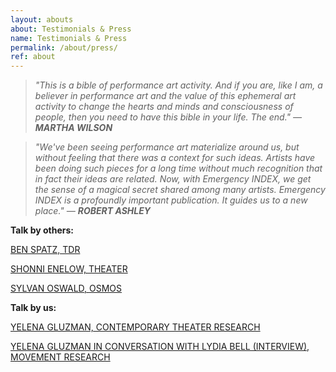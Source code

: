 ```yaml
---
layout: abouts
about: Testimonials & Press
name: Testimonials & Press
permalink: /about/press/
ref: about
---
```


>_"This is a bible of performance art activity. And if you are, like I am, a believer in performance art and the value of this ephemeral art activity to change the hearts and minds and consciousness of people, then you need to have this bible in your life. The end." — **MARTHA WILSON**_

>_"We've been seeing performance art materialize around us, but without feeling that there was a context for such ideas. Artists have been doing such pieces for a long time without much recognition that in fact their ideas are related. Now, with Emergency INDEX, we get the sense of a magical secret shared among many artists. Emergency INDEX is a profoundly important publication. It guides us to a new place." — **ROBERT ASHLEY**_

**Talk by others:**

[BEN SPATZ, TDR](http://www.emergencyindex.com/TDRReview.pdf)

[SHONNI ENELOW, THEATER](http://www.emergencyindex.com/TheaterReview.pdf)

[SYLVAN OSWALD, OSMOS](http://www.emergencyindex.com/EmergencyIndex_Gluzman_Interview_Osmos_Summer15%20(1).pdf)

**Talk by us:**

[YELENA GLUZMAN, CONTEMPORARY THEATER RESEARCH](http://www.contemporarytheatrereview.org/2015/emergency-index/)

[YELENA GLUZMAN IN CONVERSATION WITH LYDIA BELL (INTERVIEW), MOVEMENT RESEARCH](http://www.movementresearch.org/criticalcorrespondence/blog/?p=4186)
